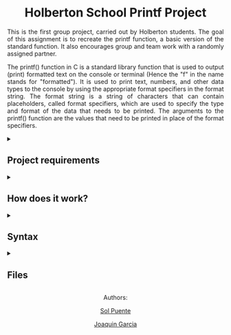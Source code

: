 <h1 align="center">Holberton School Printf Project</h1>
<p align= "justify">This is the first group project, carried out by Holberton students. The goal of this assignment is to recreate the printf function, a basic version of the standard function. It also encourages group and team work with a randomly assigned partner.</p>
<p align= "justify">The printf() function in C is a standard library function that is used to output (print) formatted text on the console or terminal (Hence the "f" in the name stands for "formatted"). It is used to print text, numbers, and other data types to the console by using the appropriate format specifiers in the format string. The format string is a string of characters that can contain placeholders, called format specifiers, which are used to specify the type and format of the data that needs to be printed. The arguments to the printf() function are the values that need to be printed in place of the format specifiers.</p>

<details>
<summary><h2>Project requirements</h2></summary>
  <h3>General</h3>
  <ul>
    <li>Allowed editors: vi, vim, emacs</li>
    <li>All files will be compiled on Ubuntu 20.04 LTS using gcc, using the options -Wall -Werror -Wextra -pedantic -std=gnu89</li>
    <li>All files should end with a new line</li>
    <li>A README.md file, at the root of the folder of the project is mandatory</li>
    <li>The code should use the Betty style. It will be checked using betty-style.pl and betty-doc.pl</li>
    <li>It is not allowed to use global variables</li>
    <li>No more than 5 functions per file</li>
    <li>The main.c files are shown as examples can be used to test the functions, but you don’t have to push them to your repo</li>
    <li>The prototypes of all functions should be included in your header file called main.h</li>
    <li>Don’t forget to push your header file</li>
    <li>All your header files should be include guarded</li>
    <li>Note that we will not provide the _putchar function for this project</li>
  </ul>
  <h3>Authorized functions and macros</h3>
  <ul>
    <li>write (man 2 write)</li>
    <li>malloc (man 3 malloc)</li>
    <li>free (man 3 free)</li>
    <li>va_start (man 3 va_start)</li>
    <li>va_end (man 3 va_end)</li>
    <li>va_copy (man 3 va_copy)</li>
    <li>va_arg (man 3 va_arg)</li>
  </ul>
 </details>
 
<details>
<summary><h2>How does it work?</h2></summary>
<p align= "justify">When printf processes its arguments, it starts printing the characters it finds in the first argument, one by one. When it finds a percent ('%') it knows it has a format specification. If the following character is a valid format indicator, it replaces it with the input given according to that format specification. If the '%' is followed by an invalid character for format indication, it simply prints '%' followed by the character. If no format specifier is given, the '%' is simply ignored.</p>
</details>

<details>
<summary><h2>Syntax</h2></summary>

```ruby
_printf("%[format indicator]", input);
```

| Format indicator | Description |
| --- | --- |
| %c | Prints a single character |
| %s | Prints a string of characters |
| %i | Prints an integer in base 10 |
| %d | Prints a decimal number in base 10 |
| %% | Prints a percent sign |

#### Example:

Input

```ruby
int main()
{
	_printf("Character:[%c]\n", 'H');
	return(0);
}
```

Output

```ruby
Character:[H]
```

</details>

<details>
<summary><h2>Files</h2></summary>
  
### [_printf.c](/_printf.c/)
<p align= "justify">This file contains the main code of the printf function. This function is in charge of checking for possible error cases such as the format given being null, or there being no format specifier given after the '%'. It also is in charge of calling the get_functions function when the conditions are met, as well as sending the format to the print function that will be used. Finally, it is also in charge of returning the the number of characters printed (excluding the null byte used to end output to strings).</p>
<p>Prototype:</p> 
  
 ```ruby
 int _printf(const char *format, ...);
 ```
 <details>
   <summary><h3>Flowchart</h3></summary>
   
   ![Diagrama sin título](https://user-images.githubusercontent.com/124692695/229196886-cd213d01-1be9-4e5f-b66c-db10ef842a81.jpg)
   
  </details>
  
### [get_functions.c](/get_functions.c/)
<p align= "justify">This file contains the function that will return the print function associated with the format specifier given. It will do so by comparing the items enlisted in a structure.</p>
<p>Prototype:</p>

```ruby
int (*get_functions(char format))(va_list)  
```

### [functions.c](/functions.c/)
This file contains the different print functions pertainting to each printing format:
<ul>
  <li><b>print_string</b> - Writes the characters of the string specified by an argument of type char * up to (but not including) the NULL character ('\0'). If the string is null, it simply writes (null). When it is finished printing, it returns the amount of characters printed.</li>
  <p>Prototype:</p>
  
  ```ruby
  int print_string(va_list args); 
  ```
  
  <li><b>print_char</b> -  Converts an argument of type int to a value of type unsigned char and writes the resulting character. When finished, it returns 1 (beacuse one character is printed).</li>
  <p>Prototype:</p>
  
  ```ruby
  int print_char(va_list args); 
  ```
  
  <li><b>print_percentage</b> - A '%' is written, and a 1 is returned (beacuse one character is printed).</li>
  <p>Prototype:</p>
  
  ```ruby
  int print_percentage(va_list args); 
  ```
  
  <li><b>print_int</b> - Converts an int argument to signed decimal notation and writes the resulting integers. When finished, it returns a counter that held the amount of characters printed.</li>
  <p>Prototype:</p>
  
  ```ruby
  int print_int(va_list args); 
  ```
</ul>

### [aux_functions.c](/aux_functions.c/)
This file contains the auxiliary functions used by other functions, such as _strlen and _putchar.
  
### [main.h](/main.h/)
This file contains all the libraries used, as well as the definition of the structure and the prototypes of each function.
</details>

<p align="center">Authors:</p>
<p align="center"><a href= "https://github.com/solp22">Sol Puente</a></p>
<p align="center"><a href= "https://github.com/JoaquinGarcia2408">Joaquin Garcia</a></p>
  
